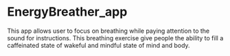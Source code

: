 # EnergyBreather_app
This app allows user to focus on breathing while paying attention to the sound for instructions. This breathing exercise give people the ability to fill a caffeinated state of wakeful and mindful state of mind and body.
